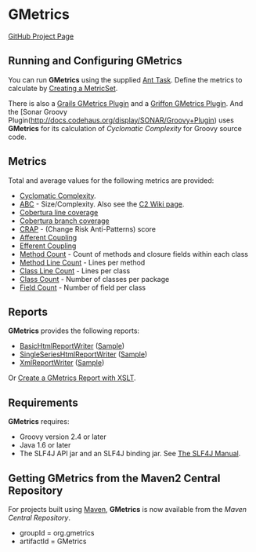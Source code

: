 # GMetrics

  [GitHub Project Page](https://github.com/dx42/gmetrics)

## Running and Configuring GMetrics

  You can run **GMetrics** using the supplied [Ant Task](./AntTask). Define the metrics to calculate by [Creating a MetricSet](./CreatingMetricSet).
  
  There is also a [Grails GMetrics Plugin](http://www.grails.org/plugin/gmetrics) and a [Griffon GMetrics Plugin](http://docs.codehaus.org/display/GRIFFON/Gmetrics+Plugin).
  And the [Sonar Groovy Plugin(http://docs.codehaus.org/display/SONAR/Groovy+Plugin) uses **GMetrics** for its calculation of *Cyclomatic Complexity* for Groovy source code.
  

## Metrics

  Total and average values for the following metrics are provided:
  * [Cyclomatic Complexity](./metrics/CyclomaticComplexityMetric).
  * [ABC](./metrics/AbcMetric) - Size/Complexity. Also see the [C2 Wiki page](http://c2.com/cgi/wiki?AbcMetric).
  * [Cobertura line coverage](./metrics/CoberturaLineCoverageMetric) 
  * [Cobertura branch coverage](./metrics/CoberturaBranchCoverageMetric)
  * [CRAP](./metrics/CrapMetric) - (Change Risk Anti-Patterns) score
  * [Afferent Coupling](./metrics/AfferentCouplingMetric)
  * [Efferent Coupling](./metrics/EfferentCouplingMetric)
  * [Method Count](./metrics/MethodCountMetric) - Count of methods and closure fields within each class
  * [Method Line Count](./metrics/MethodLineCountMetric) - Lines per method
  * [Class Line Count](./metrics/ClassLineCountMetric) - Lines per class
  * [Class Count](./metrics/ClassCountMetric) - Number of classes per package
  * [Field Count](./metrics/FieldCountMetric) - Number of field per class


## Reports
  **GMetrics** provides the following reports:
  * [BasicHtmlReportWriter](./reports/BasicHtmlReportWriter) ([Sample](./reports/SampleGMetricsReport.html))
  * [SingleSeriesHtmlReportWriter](./reports/SingleSeriesHtmlReportWriter) ([Sample](./reports/SampleGMetricsSingleSeriesReport.html))
  * [XmlReportWriter](./reports/XmlReportWriter) ([Sample](./reports/SampleGMetricsXmlReport.html))
  
  Or [Create a GMetrics Report with XSLT](http://mrhaki.blogspot.com/2011/01/groovy-goodness-create-gmetrics-report.html).


## Requirements

**GMetrics** requires:

 * Groovy version 2.4 or later
 * Java 1.6 or later
 * The SLF4J API jar and an SLF4J binding jar. See [The SLF4J Manual](https://www.slf4j.org/manual.html). 


## Getting GMetrics from the Maven2 Central Repository

  For projects built using [Maven](http://maven.apache.org/), **GMetrics** is now available from the *Maven Central Repository*.

  * groupId = org.gmetrics
  * artifactId = GMetrics


